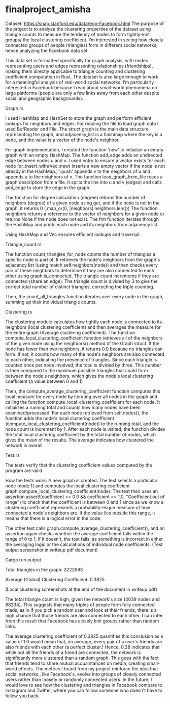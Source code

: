 # finalproject_amisha
Dataset: https://snap.stanford.edu/data/ego-Facebook.html
The purpose of the project is to analyze the clustering properties of the dataset using triangle counts to measure the tendency of nodes to form tightly-knit groups/ the local clustering coefficient. I’m interested in seeing how closely connected groups of people (triangles) form in different social networks, hence analyzing the Facebook data set. 


This data set is formatted specifically for graph analysis, with nodes representing users and edges representing relationships (friendships), making them directly applicable to triangle counting and clustering coefficient computation in Rust. The dataset is also large enough to work for a meaningful analysis of real-world social networks. I’m particularly interested in Facebook because I read about small-world phenomena on large platforms (people are only a few links away from each other despite social and geographic backgrounds). 		


Graph.rs

I used HashMap and HashSet to store the graph and perform efficient lookups for neighbors and edges. For reading the file to load graph data I used BufReader and File.
The struct graph is the main data structure representing the graph, and adjacency_list is a hashmap where the key is a node, and the value is a vector of the node's neighbor.

For graph implementation, I created the function 'new' to initialize an empty graph with an empty HashMap. The function add_edge adds an undirected edge between nodes u and v. I used entry to ensure a vector exists for each node (or_insert_with(Vec::new) inserts a new empty vector if the node is not already in the HashMap.) '.push' appends v to the neighbors of u and appends u to the neighbors of v.
The function load_graph_from_file reads a graph description from a file. It splits the line into u and v (edges) and calls add_edge to store the edge in the graph. 

The function for degree calculation (degree) returns the number of neighbors (degree) of a given node using get, and if the node is not in the graph, it returns 0 (.map_or(0, |neighbors| neighbors.len()))
The function neighbors returns a reference to the vector of neighbors for a given node or returns None if the node does not exist. The fmt function iterates through the HashMap and prints each node and its neighbors from adjacency list.

Using HashMap and Vec ensures efficient lookups and traversal.


Triangle_count.rs

The function count_triangles_for_node counts the number of triangles a specific node is part of. It retrieves the node's neighbors from the graph's adjacency list (using match self.neighbors(node)) and then checks every pair of these neighbors to determine if they are also connected to each other using graph.is_connected. The triangle count increments if they are connected (share an edge). The triangle count is divided by 3 to give the correct total number of distinct triangles, correcting the triple counting. 

Then, the count_all_triangles function iterates over every node in the graph, summing up their individual triangle counts.


Clustering.rs

The clustering module calculates how tightly each node is connected to its neighbors (local clustering coefficient) and then averages the measure for the entire graph (Average clustering coefficient). The function compute_local_clustering_coefficient function retrieves all of the neighbors of the given node using the neighbors() method of the Graph struct. If the node has fewer than two neighbors, it returns 0.0 because no triangles can form. If not, it counts how many of the node's neighbors are also connected to each other, indicating the presence of triangles. Since each triangle is counted once per node involved, the total is divided by three. This number is then compared to the maximum possible triangles that could form between the node's neighbors, which gives the node's local clustering coefficient (a value between 0 and 1)

Then, the compute_average_clustering_coefficient function computes this local measure for every node by iterating over all nodes in the graph and calling the function compute_local_clustering_coefficient for each node. It initializes a running total and counts how many nodes have been examined/processed. For each node retrieved from self.nodes(), the function adds the node's local clustering coefficient (compute_local_clustering_coefficient(node)) to the running total, and the node count is increment by 1. After each node is visited, the function divides the total local clustering coefficient by the total number of nodes, which gives the mean of the results. The average indicates how clustered the network is overall.

Test.rs

The tests verify that the clustering coefficient values computed by the program are valid.

How the tests work: A new graph is created. The test selects a particular node (node 1) and computes the local clustering coefficient graph.compute_local_clustering_coefficient(node).
The test then uses an assertion assert!(coefficient >= 0.0 && coefficient <= 1.0, "Coefficient out of range") to check that the coefficient is between 0 and 1 since as we know a clustering coefficient represents a probability-esque measure of how connected a node's neighbors are. If the value lies outside this range, it means that there is a logical error in the code.

The other test calls graph.compute_average_clustering_coefficient(), and an assertion again checks whether the average coefficient falls within the range of 0 to 1, if it doesn't, the test fails, as something is incorrect in either the averaging logic or the calculations of individual node coefficients.
(Test output screenshot in writeup pdf document)

Cargo run output

Total triangles in the graph: 3222693

Average (Global) Clustering Coefficient: 0.3825

(Local clustering screenshots at the end of the document in writeup pdf)

The total triangle count is high, given the network's size (4039 nodes and 88234). This suggests that many triples of people form fully connected triads, as in if you pick a random user and look at their friends, there is a high chance that those friends are also connected to each other. I can infer from this result that Facebook has closely knit groups rather than random links.

The average clustering coefficient of 0.3825 quantifies this conclusion as a value of 1.0 would mean that, on average, every pair of a user's friends are also friends with each other (a perfect cluster.) Hence, 0.38 indicates that while not all the friends of a friend are connected, the network is significantly more clustered than a random graph. This goes with the fact that friends tend to share mutual acquaintances on media, creating small-world effects. The metrics I found from my project reinforce the idea that social networks,, like Facebook's, evolve into groups of closely connected users rather than loosely or randomly connected users. In the future, I would love to see how the clustering and triangles in Facebook compare to Instagram and Twitter, where you can follow someone who doesn't have to follow you back.
